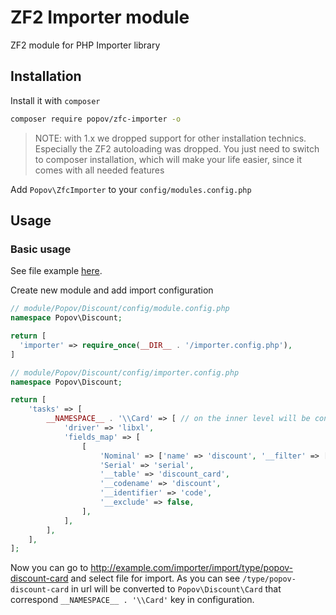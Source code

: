 # ZF2 Importer module
ZF2 module for PHP Importer library

## Installation

Install it with ``composer``
```sh
composer require popov/zfc-importer -o
```

> NOTE: with 1.x we dropped support for other installation technics. Especially the ZF2 autoloading was dropped. You just need to switch to composer installation, which will make your life easier, since it comes with all needed features

Add `Popov\ZfcImporter` to your `config/modules.config.php`

## Usage
### Basic usage
See file example [here](https://github.com/agerecompany/php-importer/blob/dev/README.md#example-import-file).

Create new module and add import configuration
```php
// module/Popov/Discount/config/module.config.php
namespace Popov\Discount;

return [
  'importer' => require_once(__DIR__ . '/importer.config.php'),
]
```

```php
// module/Popov/Discount/config/importer.config.php
namespace Popov\Discount;

return [
    'tasks' => [
        __NAMESPACE__ . '\\Card' => [ // on the inner level will be converted to "popov-discount-card"
            'driver' => 'libxl',
            'fields_map' => [
                [
                    'Nominal' => ['name' => 'discount', '__filter' => ['percentToInt']],
                    'Serial' => 'serial',
                    '__table' => 'discount_card',
                    '__codename' => 'discount',
                    '__identifier' => 'code',
                    '__exclude' => false,
                ],
            ],
        ],
    ],
];
```

Now you can go to http://example.com/importer/import/type/popov-discount-card and select file for import.
As you can see ```/type/popov-discount-card``` in url will be converted to ```Popov\Discount\Card```  that correspond ```__NAMESPACE__ . '\\Card'``` key in configuration.
